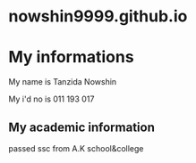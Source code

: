 # nowshin9999.github.io
<html>
 <head>
   <title>MY informations</title>
  </head>
  <body>
    <h1>My informations</h1>
    <p>My name is Tanzida Nowshin</p>
   <p> My i'd no is 011 193 017</p>
    </body>
 <head>
  <title>My Academic information</title>
 </head>
 <body>
       <h2>My academic information</h2>
       <p>passed ssc from A.K school&college</p>
 </body>
       
    
</html>

